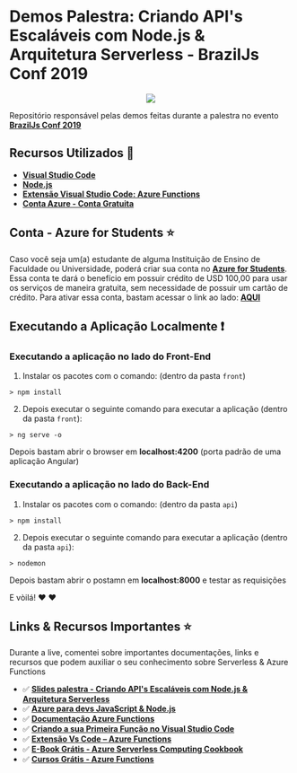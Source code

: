 # Demos Palestra: Criando API's Escaláveis com Node.js & Arquitetura Serverless - BrazilJs Conf 2019

<p align="center">
  <img src="https://i.postimg.cc/9F5m1Hb2/braziljs.png"/>  
</p>

Repositório responsável pelas demos feitas durante a palestra no evento **[BrazilJs Conf 2019](https://braziljs.org/conf/)**

## Recursos Utilizados 🚀

- **[Visual Studio Code](https://code.visualstudio.com/?WT.mc_id=braziljs2019-github-gllemos)**
- **[Node.js](https://nodejs.org/en/)**
- **[Extensão Visual Studio Code: Azure Functions](https://marketplace.visualstudio.com/items?itemName=ms-azuretools.vscode-azurefunctions&WT.mc_id=braziljs2019-github-gllemos)**
- **[Conta Azure - Conta Gratuita](https://azure.microsoft.com/free/?WT.mc_id=braziljs2019-github-gllemos)**

## Conta - Azure for Students ⭐️

Caso você seja um(a) estudante de alguma Instituição de Ensino de Faculdade ou Universidade, poderá criar sua conta no **[Azure for Students](https://azure.microsoft.com/pt-br/free/students/?WT.mc_id=braziljs2019-github-gllemos)**. Essa conta te dará o benefício em possuir crédito de USD 100,00 para usar os serviços de maneira gratuita, sem necessidade de possuir um cartão de crédito. Para ativar essa conta, bastam acessar o link ao lado: **[AQUI](https://azure.microsoft.com/pt-br/free/students/?WT.mc_id=braziljs2019-github-gllemos)**

## Executando a Aplicação Localmente ❗️

### Executando a aplicação no lado do Front-End

1) Instalar os pacotes com o comando: (dentro da pasta `front`)

``` 
> npm install
```

2) Depois executar o seguinte comando para executar a aplicação (dentro da pasta `front`):

```
> ng serve -o
```

Depois bastam abrir o browser em **localhost:4200** (porta padrão de uma aplicação Angular)

### Executando a aplicação no lado do Back-End

1) Instalar os pacotes com o comando: (dentro da pasta `api`)

``` 
> npm install
```

2) Depois executar o seguinte comando para executar a aplicação (dentro da pasta `api`):

```
> nodemon
```

Depois bastam abrir o postamn em **localhost:8000** e testar as requisições

E vòilá! :heart: :heart:

## Links & Recursos Importantes ⭐️

Durante a live, comentei sobre importantes documentações, links e recursos que podem auxiliar o seu conhecimento sobre Serverless & Azure Functions

- ✅ **[Slides palestra - Criando API's Escaláveis com Node.js & Arquitetura Serverless](http://bit.ly/slides-braziljs19)**
- ✅ **[Azure para devs JavaScript & Node.js](https://docs.microsoft.com/pt-br/javascript/azure/?WT.mc_id=braziljs2019-github-gllemos&view=azure-node-latest)**
- ✅ **[Documentação Azure Functions](https://docs.microsoft.com/pt-br/azure/azure-functions/?WT.mc_id=braziljs2019-github-gllemos)**
- ✅ **[Criando a sua Primeira Função no Visual Studio Code](https://docs.microsoft.com/pt-br/azure/azure-functions/functions-create-first-function-vs-code?WT.mc_id=braziljs2019-github-gllemos)**
- ✅ **[Extensão Vs Code – Azure Functions](https://marketplace.visualstudio.com/items?itemName=ms-azuretools.vscode-azurefunctions&WT.mc_id=braziljs2019-github-gllemos)**
- ✅ **[E-Book Grátis - Azure Serverless Computing Cookbook](https://azure.microsoft.com/pt-br/resources/azure-serverless-computing-cookbook/?WT.mc_id=braziljs2019-github-gllemos)**
- ✅ **[Cursos Grátis - Azure Functions](https://docs.microsoft.com/pt-br/learn/paths/create-serverless-applications/?WT.mc_id=braziljs2019-github-gllemos)**
